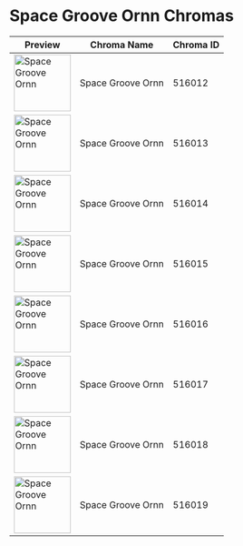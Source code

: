 # Space Groove Ornn Chromas

| Preview | Chroma Name | Chroma ID |
|---|---|---|
| <img src='https://raw.communitydragon.org/latest/plugins/rcp-be-lol-game-data/global/default/v1/champion-chroma-images/516/516012.png' alt='Space Groove Ornn' width='100'> | Space Groove Ornn | 516012 |
| <img src='https://raw.communitydragon.org/latest/plugins/rcp-be-lol-game-data/global/default/v1/champion-chroma-images/516/516013.png' alt='Space Groove Ornn' width='100'> | Space Groove Ornn | 516013 |
| <img src='https://raw.communitydragon.org/latest/plugins/rcp-be-lol-game-data/global/default/v1/champion-chroma-images/516/516014.png' alt='Space Groove Ornn' width='100'> | Space Groove Ornn | 516014 |
| <img src='https://raw.communitydragon.org/latest/plugins/rcp-be-lol-game-data/global/default/v1/champion-chroma-images/516/516015.png' alt='Space Groove Ornn' width='100'> | Space Groove Ornn | 516015 |
| <img src='https://raw.communitydragon.org/latest/plugins/rcp-be-lol-game-data/global/default/v1/champion-chroma-images/516/516016.png' alt='Space Groove Ornn' width='100'> | Space Groove Ornn | 516016 |
| <img src='https://raw.communitydragon.org/latest/plugins/rcp-be-lol-game-data/global/default/v1/champion-chroma-images/516/516017.png' alt='Space Groove Ornn' width='100'> | Space Groove Ornn | 516017 |
| <img src='https://raw.communitydragon.org/latest/plugins/rcp-be-lol-game-data/global/default/v1/champion-chroma-images/516/516018.png' alt='Space Groove Ornn' width='100'> | Space Groove Ornn | 516018 |
| <img src='https://raw.communitydragon.org/latest/plugins/rcp-be-lol-game-data/global/default/v1/champion-chroma-images/516/516019.png' alt='Space Groove Ornn' width='100'> | Space Groove Ornn | 516019 |
